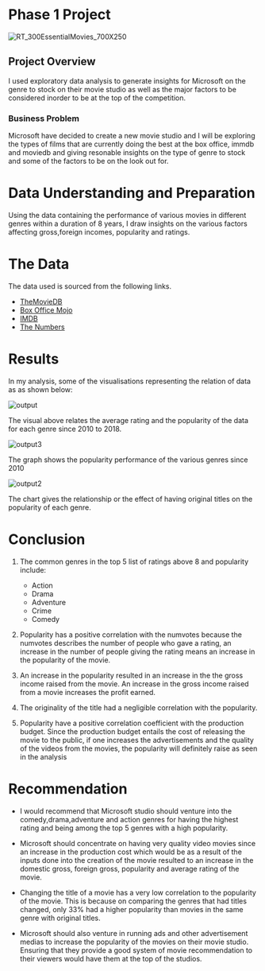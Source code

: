 # Phase 1 Project

![RT_300EssentialMovies_700X250](https://user-images.githubusercontent.com/107495711/203859034-03a0293b-47b6-4235-b5bd-96264638b643.jpg)


## Project Overview

I used exploratory data analysis to generate insights for Microsoft on the genre to stock on their movie studio as well as the major factors to be considered inorder to be at the top of the competition.

### Business Problem

Microsoft have decided to create a new movie studio and I will be exploring the types of films that are currently doing the best at the box office, immdb and moviedb and giving resonable insights on the type of genre to stock and some of the factors to be on the look out for.

# Data Understanding and Preparation

Using the data containing the performance of various movies in different genres within a duration of 8 years, I draw insights on the various factors affecting gross,foreign incomes, popularity and ratings.

# The Data

The data used is sourced from the following links.
* [TheMovieDB](https://www.themoviedb.org/)
* [Box Office Mojo](https://www.boxofficemojo.com/)
* [IMDB](https://www.imdb.com/)
* [The Numbers](https://www.the-numbers.com/)

# Results
In my analysis, some of the visualisations representing the relation of data as as shown below:

 ![output](https://user-images.githubusercontent.com/107495711/203859201-d7e6477d-f719-41b2-988e-086c621b6e72.png)


 The visual above relates the average rating and the popularity of the data for each genre since 2010 to 2018.

 ![output3](https://user-images.githubusercontent.com/107495711/203859240-019a7d2b-c87d-4964-8097-c5eb14e1adad.png)

 The graph shows the popularity performance of the various genres since 2010

 ![output2](https://user-images.githubusercontent.com/107495711/203859264-213b7610-3b18-470b-ba50-02729fd4cb24.png)

 The chart gives the relationship or the effect of having original titles on the popularity of each genre.

# Conclusion

1. The common genres in the top 5 list of ratings above 8 and popularity include:
    * Action
    * Drama
    * Adventure
    * Crime
    * Comedy

2. Popularity has a positive correlation with the numvotes because the numvotes describes the number of people who gave a rating, an increase in the number of people giving the rating means an increase in the popularity of the movie.

3. An increase in the popularity resulted in an increase in the the gross income raised from the movie. An increase in the gross income raised from a movie increases the profit earned.

4. The originality of the title had a negligible correlation with the popularity.

5. Popularity have a positive correlation coefficient with the production budget. Since the production budget entails the cost of releasing the movie to the public, if one increases the advertisements and the quality of the videos from the movies, the popularity will definitely raise as seen in the analysis

# Recommendation

* I would recommend that Microsoft studio should venture into the comedy,drama,adventure and action genres for having the highest rating and being among the top 5 genres with a high popularity.

* Microsoft should concentrate on having very quality video movies since an increase in the production cost which would be as a result of the inputs done into the creation of the movie resulted to an increase in the domestic gross, foreign gross, popularity and average rating of the movie.

* Changing the title of a movie has a very low correlation to the popularity of the movie. This is because on comparing the genres that had titles changed, only 33% had a higher popularity than movies in the same genre with original titles.

* Microsoft should also venture in running ads and other advertisement medias to increase the popularity of the movies on their movie studio. Ensuring that they provide a good system of movie recommendation to their viewers would have them at the top of the studios.
